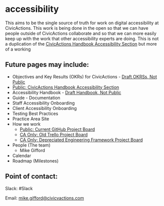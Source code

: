 # accessibility

This aims to be the single source of truth for work on digital accessibility at CivicActions. This work is being done in the open so that we can have people outside of CivicActions collaborate and so that we can more easily keep up with the work that other accessibility experts are doing. This is not a duplication of the [CivicActions Handbook Accessibility Section](https://handbook.civicactions.com/en/latest/060-engineering/accessibility/#accessibility) but more of a working 

## Future pages may include:

- Objectives and Key Results (OKRs) for CivicActions - [Draft OKRSs, Not Public](https://docs.google.com/document/d/17SA1mNcVtTH7daKThZDN_QIdoRyYXhEjNmqkSEAJRTE/edit#)
- [Public: CivicActions Handbook Accessibility Section](https://handbook.civicactions.com/en/latest/060-engineering/accessibility/#accessibility)
- Accessibility Handbook - [Draft Handbook, Not Public](https://docs.google.com/document/d/1_zbP87VHT_XMOAyER0gNhNFSvYfcsnR13lMxOo8nEi4/edit#heading=h.9jti0zaeqark)
- Guide - Documentation
- Staff Accessibility Onboarding
- Client Accessibility Onboarding
- Testing Best Practices
- Practice Area Site
- How we work 
    - [Public: Current GitHub Project Board](https://github.com/CivicActions/accessibility/projects/1)
    - [CA Only: Old Trello Project Board](https://trello.com/b/XjQhpgEF/civicactions-accessibility)
    - [CA Only: Depreciated Engineering Framework Project Board](https://trello.com/b/LVtWTgkS/engineering-framework)
- People (The team)
    - Mike Gifford
- Calendar
- Roadmap (Milestones)

## Point of contact:

Slack: #Slack

Email: mike.gifford@civicvactions.com
